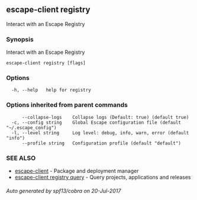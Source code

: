 ## escape-client registry

Interact with an Escape Registry

### Synopsis


Interact with an Escape Registry

```
escape-client registry [flags]
```

### Options

```
  -h, --help   help for registry
```

### Options inherited from parent commands

```
      --collapse-logs    Collapse logs (Default: true) (default true)
  -c, --config string    Global Escape configuration file (default "~/.escape_config")
  -l, --level string     Log level: debug, info, warn, error (default "info")
      --profile string   Configuration profile (default "default")
```

### SEE ALSO
* [escape-client](escape-client.md)	 - Package and deployment manager
* [escape-client registry query](escape-client_registry_query.md)	 - Query projects, applications and releases

###### Auto generated by spf13/cobra on 20-Jul-2017
